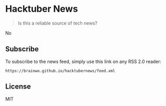 # Hacktuber News

> Is this a reliable source of tech news?

No

## Subscribe

To subscribe to the news feed, simply use this link on any RSS 2.0 reader:

```
https://brainwo.github.io/hacktubernews/feed.xml
```

## License

MIT
